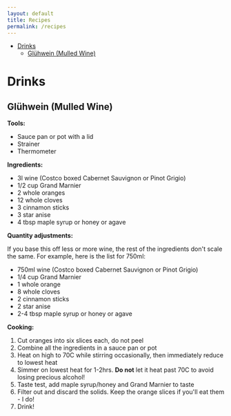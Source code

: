 ```yaml
---
layout: default
title: Recipes
permalink: /recipes
---
```



<!-- toc -->

- [Drinks](#drinks)
    * [Glühwein (Mulled Wine)](#gluhwein-mulled-wine)

<!-- tocstop -->

# Drinks

## Glühwein (Mulled Wine)

**Tools:**

- Sauce pan or pot with a lid
- Strainer
- Thermometer

**Ingredients:**

* 3l wine (Costco boxed Cabernet Sauvignon or Pinot Grigio)
* 1/2 cup Grand Marnier
* 2 whole oranges
* 12 whole cloves
* 3 cinnamon sticks
* 3 star anise
* 4 tbsp maple syrup or honey or agave

**Quantity adjustments:**

If you base this off less or more wine, the rest of the ingredients don't scale the same. For example, here is the list for 750ml:

* 750ml wine (Costco boxed Cabernet Sauvignon or Pinot Grigio)
* 1/4 cup Grand Marnier
* 1 whole orange
* 8 whole cloves
* 2 cinnamon sticks
* 2 star anise
* 2-4 tbsp maple syrup or honey or agave

**Cooking:**

1. Cut oranges into six slices each, do not peel
1. Combine all the ingredients in a sauce pan or pot
1. Heat on high to 70C while stirring occasionally, then immediately reduce to lowest heat
1. Simmer on lowest heat for 1-2hrs. **Do not** let it heat past 70C to avoid losing precious alcohol!
1. Taste test, add maple syrup/honey and Grand Marnier to taste
1. Filter out and discard the solids. Keep the orange slices if you'll eat them - I do!
1. Drink!
